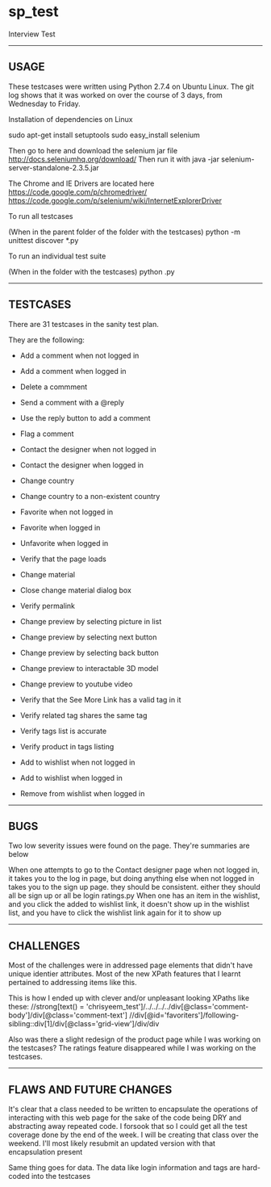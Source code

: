 sp_test
==============

Interview Test

----------------------------------------------------------------------------------
USAGE
----------------------------------------------------------------------------------

These testcases were written using Python 2.7.4 on Ubuntu Linux. The git log shows that it was worked on over the course of 3 days, from Wednesday to Friday.

Installation of dependencies on Linux

sudo apt-get install setuptools
sudo easy_install selenium

Then go to here and download the selenium jar file
http://docs.seleniumhq.org/download/
Then run it with java -jar selenium-server-standalone-2.3.5.jar

The Chrome and IE Drivers are located here
https://code.google.com/p/chromedriver/
https://code.google.com/p/selenium/wiki/InternetExplorerDriver

To run all testcases

(When in the parent folder of the folder with the testcases)
python -m unittest discover <folder-name-with-testcases> *.py

To run an individual test suite

(When in the folder with the testcases)
python <test-suite>.py

----------------------------------------------------------------------------------
TESTCASES
----------------------------------------------------------------------------------

There are 31 testcases in the sanity test plan.

They are the following:
* Add a comment when not logged in
* Add a comment when logged in
* Delete a commment
* Send a comment with a @reply
* Use the reply button to add a comment
* Flag a comment

* Contact the designer when not logged in
* Contact the designer when logged in

* Change country
* Change country to a non-existent country

* Favorite when not logged in
* Favorite when logged in
* Unfavorite when logged in

* Verify that the page loads

* Change material
* Close change material dialog box

* Verify permalink

* Change preview by selecting picture in list
* Change preview by selecting next button
* Change preview by selecting back button
* Change preview to interactable 3D model
* Change preview to youtube video

* Verify that the See More Link has a valid tag in it
* Verify related tag shares the same tag

* Verify tags list is accurate
* Verify product in tags listing

* Add to wishlist when not logged in
* Add to wishlist when logged in
* Remove from wishlist when logged in

----------------------------------------------------------------------------------
BUGS
----------------------------------------------------------------------------------

Two low severity issues were found on the page. They're summaries are below

When one attempts to go to the Contact designer page when not logged in, it takes you to the log in page, but doing anything else when not logged in takes you to the sign up page. they should be consistent. either they should all be sign up or all be login
ratings.py
When one has an item in the wishlist, and you click the added to wishlist link, it doesn't show up in the wishlist list, and you have to click the wishlist link again for it to show up

----------------------------------------------------------------------------------
CHALLENGES
----------------------------------------------------------------------------------

Most of the challenges were in addressed page elements that didn't have unique identier attributes. Most of the new XPath features that I learnt pertained to addressing items like this.

This is how I ended up with clever and/or unpleasant looking XPaths like these:
//strong[text() = 'chrisyeem_test']/../../../../div[@class='comment-body']/div[@class='comment-text']
//div[@id='favoriters']/following-sibling::div[1]/div[@class='grid-view']/div/div

Also was there a slight redesign of the product page while I was working on the testcases? The ratings feature disappeared while I was working on the testcases.

----------------------------------------------------------------------------------
FLAWS AND FUTURE CHANGES
----------------------------------------------------------------------------------

It's clear that a class needed to be written to encapsulate the operations of interacting with this web page for the sake of the code being DRY and abstracting away repeated code. I forsook that so I could get all the test coverage done by the end of the week. I will be creating that class over the weekend. I'll most likely resubmit an updated version with that encapsulation present

Same thing goes for data. The data like login information and tags are hard-coded into the testcases
